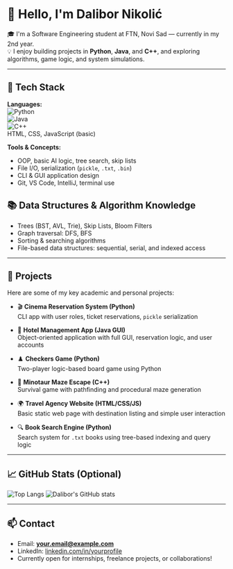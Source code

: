 # 👋 Hello, I'm Dalibor Nikolić

🎓 I'm a Software Engineering student at FTN, Novi Sad — currently in my 2nd year.  
💡 I enjoy building projects in **Python**, **Java**, and **C++**, and exploring algorithms, game logic, and system simulations.

---

## 🔧 Tech Stack

**Languages:**  
![Python](https://img.shields.io/badge/-Python-3776AB?style=flat&logo=python&logoColor=white)  
![Java](https://img.shields.io/badge/-Java-007396?style=flat&logo=java&logoColor=white)  
![C++](https://img.shields.io/badge/-C++-00599C?style=flat&logo=cplusplus&logoColor=white)  
HTML, CSS, JavaScript (basic)

**Tools & Concepts:**  
- OOP, basic AI logic, tree search, skip lists  
- File I/O, serialization (`pickle`, `.txt`, `.bin`)  
- CLI & GUI application design  
- Git, VS Code, IntelliJ, terminal use

## 📚 Data Structures & Algorithm Knowledge

- Trees (BST, AVL, Trie), Skip Lists, Bloom Filters
- Graph traversal: DFS, BFS
- Sorting & searching algorithms
- File-based data structures: sequential, serial, and indexed access

---

## 🚀 Projects

Here are some of my key academic and personal projects:

- 🎬 **Cinema Reservation System (Python)**  
  CLI app with user roles, ticket reservations, `pickle` serialization

- 🏨 **Hotel Management App (Java GUI)**  
  Object-oriented application with full GUI, reservation logic, and user accounts

- ♟️ **Checkers Game (Python)**  
  Two-player logic-based board game using Python

- 🧭 **Minotaur Maze Escape (C++)**  
  Survival game with pathfinding and procedural maze generation

- 🌍 **Travel Agency Website (HTML/CSS/JS)**  
  Basic static web page with destination listing and simple user interaction

- 🔍 **Book Search Engine (Python)**  
  Search system for `.txt` books using tree-based indexing and query logic

---

## 📈 GitHub Stats (Optional)

![Top Langs](https://github-readme-stats.vercel.app/api/top-langs/?username=dalibornikolic&layout=compact&theme=tokyonight)
![Dalibor's GitHub stats](https://github-readme-stats.vercel.app/api?username=dalibornikolic&show_icons=true&theme=tokyonight)

---

## 📫 Contact

- Email: **your.email@example.com**
- LinkedIn: [linkedin.com/in/yourprofile](https://linkedin.com/in/yourprofile)
- Currently open for internships, freelance projects, or collaborations!
